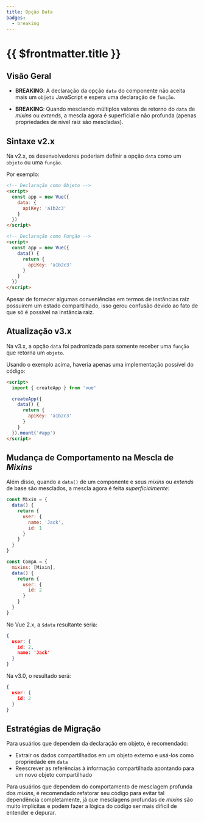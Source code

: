```yaml
---
title: Opção Data
badges:
  - breaking
---
```


# {{ $frontmatter.title }} <MigrationBadges :badges="$frontmatter.badges" />

## Visão Geral

- **BREAKING**: A declaração da opção `data` do componente não aceita mais um `objeto` JavaScript e espera uma declaração de `função`.

- **BREAKING**: Quando mesclando múltiplos valores de retorno do `data` de _mixins_ ou _extends_, a mescla agora é superficial e não profunda (apenas propriedades de nível raiz são mescladas).

## Sintaxe v2.x

Na v2.x, os desenvolvedores poderiam definir a opção `data` como um `objeto` ou uma `função`.

Por exemplo:

```html
<!-- Declaração como Objeto -->
<script>
  const app = new Vue({
    data: {
      apiKey: 'a1b2c3'
    }
  })
</script>

<!-- Declaração como Função -->
<script>
  const app = new Vue({
    data() {
      return {
        apiKey: 'a1b2c3'
      }
    }
  })
</script>
```

Apesar de fornecer algumas conveniências em termos de instâncias raiz possuirem um estado compartilhado, isso gerou confusão devido ao fato de que só é possível na instância raiz.

## Atualização v3.x

Na v3.x, a opção `data` foi padronizada para somente receber uma `função` que retorna um `objeto`.

Usando o exemplo acima, haveria apenas uma implementação possível do código:

```html
<script>
  import { createApp } from 'vue'

  createApp({
    data() {
      return {
        apiKey: 'a1b2c3'
      }
    }
  }).mount('#app')
</script>
```

## Mudança de Comportamento na Mescla de _Mixins_

Além disso, quando a `data()` de um componente e seus _mixins_ ou _extends_ de base são mesclados, a mescla agora é feita *superficialmente*:

```js
const Mixin = {
  data() {
    return {
      user: {
        name: 'Jack',
        id: 1
      }
    }
  }
}

const CompA = {
  mixins: [Mixin],
  data() {
    return {
      user: {
        id: 2
      }
    }
  }
}
```

No Vue 2.x, a `$data` resultante seria:

```json
{
  user: {
    id: 2,
    name: 'Jack'
  }
}
```

Na v3.0, o resultado será:

```json
{
  user: {
    id: 2
  }
}
```

## Estratégias de Migração

Para usuários que dependem da declaração em objeto, é recomendado:

- Extrair os dados compartilhados em um objeto externo e usá-los como propriedade em `data`
- Reescrever as referências à informação compartilhada apontando para um novo objeto compartilhado

Para usuários que dependem do comportamento de mesclagem profunda dos _mixins_, é recomendado refatorar seu código para evitar tal dependência completamente, já que mesclagens profundas de _mixins_ são muito implícitas e podem fazer a lógica do código ser mais difícil de entender e depurar.
